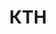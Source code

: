 --- 
title: "КТН" 
site: "http://www.ktn.crimea.ua" 
town: "Симферополь" 
tel: ["(0652) 510-710, +38-099-77-68-68-7, +38-096-36-36-921"] 
address: "Россия, Республика Крым, г. Симферополь, ул. Киевская 62" 
mail: "ktn_simf@mail.ru" 
--- 